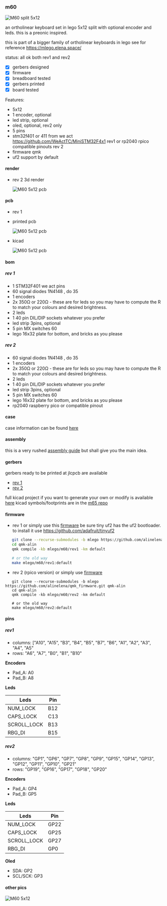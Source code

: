 ###  m60

  ![M60 split 5x12](pics/5x12/m60.jpg)

an ortholinear keyboard set in lego 5x12 split with optional encoder and leds. this is a preonic inspired.

this is part of a bigger family of ortholinear keyboards in lego see for reference
https://mlego.elena.space/

status: all ok both rev1 and rev2

* [x] gerbers designed
* [x] firmware
* [x] breadboard tested
* [x] gerbers printed
* [x] board tested

Features:

* 5x12
* 1 encoder, optional
* led strip, optional
* oled, optional, rev2 only
* 5 pins
* stm32f401 or 411 from we act https://github.com/WeActTC/MiniSTM32F4x1 rev1 or rp2040 rpico compatible pinouts rev 2
* firmware qmk
* uf2 support by default


#### render

- rev 2 3d render

  ![M60 5x12 pcb](pics/5x12/5x12_rev2_3d.png)

#### pcb

- rev 1

* printed pcb

  ![M60 5x12 pcb](pics/5x12/m60-pcb.jpg)

* kicad

  ![M60 5x12 pcb](pics/5x12/m60-pcb.png)


#### bom

##### rev 1

* 1 STM32F401 we act pins
* 60 signal diodes 1N4148 , do 35
* 1 encoders
* 2x 350Ω or 220Ω - these are for leds so you may have to compute the R to match your colours and desired brightness.
* 2 leds
* 1 40 pin DIL/DIP sockets whatever you prefer
* led strip 3pins, optional
* 5 pin MX switches 60
* lego 16x32 plate for bottom, and bricks as you please


##### rev 2

* 60 signal diodes 1N4148 , do 35
* 1 encoders
* 2x 350Ω or 220Ω - these are for leds so you may have to compute the R to match your colours and desired brightness.
* 2 leds
* 1 40 pin DIL/DIP sockets whatever you prefer
* led strip 3pins, optional
* 5 pin MX switches 60
* lego 16x32 plate for bottom, and bricks as you please
* rp2040 raspberry pico or compatible pinout

#### case

case information can be found [here](https://mlego.elena.space/m65/#case)

#### assembly

this is a very rushed [assembly guide](assembly.md) but shall give you the main idea.

#### gerbers

 gerbers ready to be printed at jlcpcb are available

 + [rev 1](https://gitlab.com/m-lego/m60/-/blob/main/gerbers-stm32f401.zip)
 + [rev 2](https://gitlab.com/m-lego/m60/-/blob/main/gerbers-rp2040.zip)

  full kicad project if you want to generate your own or modify is available [here](https://gitlab.com/m-lego/m60/)
  kicad symbols/footprints are in the [m65 repo](https://gitlab.com/m-lego/m60/-/blob/main/firmware/mlego_m60_rev1_default.uf2)

#### firmware

- rev 1 or simply use this [firmware](https://gitlab.com/m-lego/m60/-/blob/main/firmware/mlego_m60_rev1_default.uf2) be sure tiny uf2 has the uf2 bootloader.
to install it use https://github.com/adafruit/tinyuf2

```bash
   git clone --recurse-submodules -b mlego https://github.com/alinelena/qmk_firmware.git qmk-alin
   cd qmk-alin
   qmk compile -kb mlego/m60/rev1 -km default

   # or the old way
   make mlego/m60/rev1:default
```

- rev 2 (rpico version) or simply use [firmware](https://gitlab.com/m-lego/m60/-/blob/main/firmware/mlego_m60_rev1_default.uf2)

```
   git clone --recurse-submodules -b mlego https://github.com/alinelena/qmk_firmware.git qmk-alin
   cd qmk-alin
   qmk compile -kb mlego/m60/rev2 -km default

   # or the old way
   make mlego/m60/rev2:default
```
#### pins

##### rev1

  - columns:  ["A10", "A15", "B3", "B4", "B5", "B7", "B6", "A1", "A2", "A3", "A4", "A5"
  - rows:  "A6", "A7", "B0", "B1", "B10"

**Encoders**

  - Pad_A: A0
  - Pad_B: A8

**Leds**

| Leds        | Pin |
| ----------- | --- |
| NUM_LOCK    | B12 |
| CAPS_LOCK   | C13 |
| SCROLL_LOCK | B13 |
| RBG_DI      | B15 |

##### rev2

  - columns: "GP1", "GP6", "GP7", "GP8", "GP9", "GP15", "GP14", "GP13", "GP12", "GP11", "GP10", "GP21"
  - rows: "GP19", "GP16", "GP17", "GP18", "GP20"

**Encoders**

  - Pad_A: GP4
  - Pad_B: GP5

**Leds**

| Leds        | Pin  |
| ----------- | ---- |
| NUM_LOCK    | GP22 |
| CAPS_LOCK   | GP25 |
| SCROLL_LOCK | GP27 |
| RBG_DI      | GP0  |

**Oled**

  - SDA: GP2
  - SCL/SCK: GP3

#### other pics

  ![M60 5x12](pics/5x12/m60_a.jpg)


